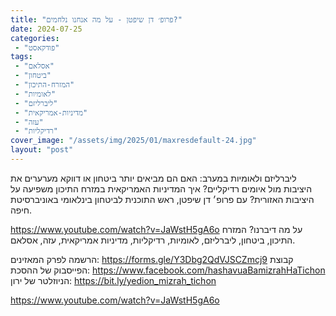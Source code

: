 ```yaml
---
title: "פרופ׳ דן שיפטן - על מה אנחנו נלחמים?"
date: 2024-07-25
categories: 
 - "פודקאסט"
tags: 
 - "אסלאם"
 - "ביטחון"
 - "המזרח-התיכון"
 - "לאומיות"
 - "ליברליזם"
 - "מדיניות-אמריקאית"
 - "עזה"
 - "רדיקליות"
cover_image: "/assets/img/2025/01/maxresdefault-24.jpg"
layout: "post"
---
```


ליברליזם ולאומיות במערב: האם הם מביאים יותר ביטחון או דווקא מערערים את היציבות מול איומים רדיקליים? איך המדיניות האמריקאית במזרח התיכון משפיעה על היציבות האזורית? עם פרופ׳ דן שיפטן, ראש התוכנית לביטחון בינלאומי באוניברסיטת חיפה.

<https://www.youtube.com/watch?v=JaWstH5gA6o>
על מה דיברנו? המזרח התיכון, ביטחון, ליברליזם, לאומיות, רדיקליות, מדיניות אמריקאית, עזה, אסלאם.

הרשמה לפרק המאזינים: <https://forms.gle/Y3Dbg2QdVJSCZmcj9>
קבוצת הפייסבוק של ההסכת: <https://www.facebook.com/hashavuaBamizrahHaTichon>
הניוזלטר של ירון: <https://bit.ly/yedion_mizrah_tichon>

<https://www.youtube.com/watch?v=JaWstH5gA6o>
